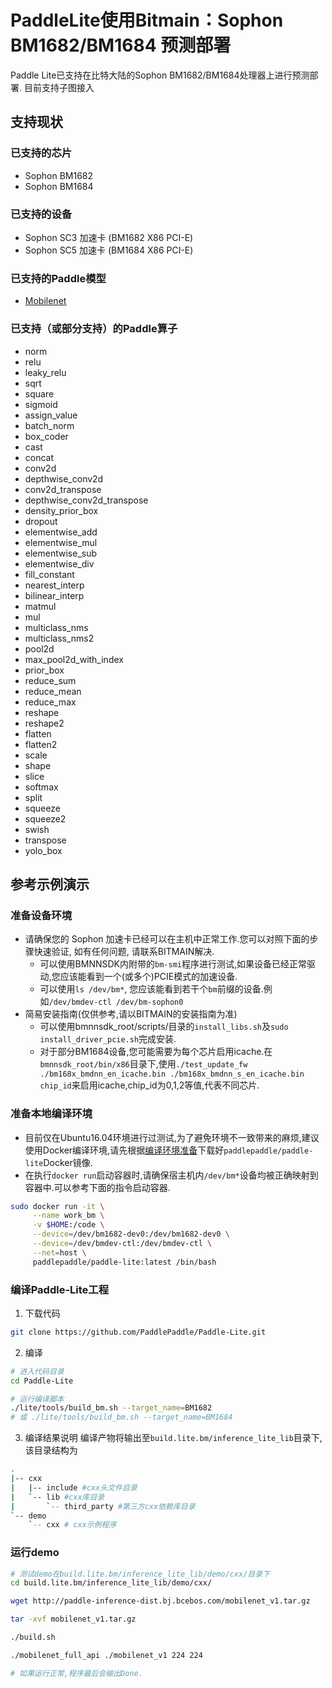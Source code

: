 # PaddleLite使用Bitmain：Sophon BM1682/BM1684 预测部署

Paddle Lite已支持在比特大陆的Sophon BM1682/BM1684处理器上进行预测部署. 目前支持子图接入


## 支持现状

### 已支持的芯片

- Sophon BM1682
- Sophon BM1684

### 已支持的设备
* Sophon SC3 加速卡 (BM1682 X86 PCI-E)
* Sophon SC5 加速卡 (BM1684 X86 PCI-E)


### 已支持的Paddle模型

- [Mobilenet](http://paddle-inference-dist.bj.bcebos.com/mobilenet_v1.tar.gz)

### 已支持（或部分支持）的Paddle算子

- norm
- relu
- leaky_relu
- sqrt
- square
- sigmoid
- assign_value
- batch_norm
- box_coder
- cast
- concat
- conv2d
- depthwise_conv2d
- conv2d_transpose
- depthwise_conv2d_transpose
- density_prior_box
- dropout
- elementwise_add
- elementwise_mul
- elementwise_sub
- elementwise_div
- fill_constant
- nearest_interp
- bilinear_interp
- matmul
- mul
- multiclass_nms
- multiclass_nms2
- pool2d
- max_pool2d_with_index
- prior_box
- reduce_sum
- reduce_mean
- reduce_max
- reshape
- reshape2
- flatten
- flatten2
- scale
- shape
- slice
- softmax
- split
- squeeze
- squeeze2
- swish
- transpose
- yolo_box

## 参考示例演示

### 准备设备环境
- 请确保您的 Sophon 加速卡已经可以在主机中正常工作.您可以对照下面的步骤快速验证, 如有任何问题, 请联系BITMAIN解决.
    - 可以使用BMNNSDK内附带的`bm-smi`程序进行测试,如果设备已经正常驱动,您应该能看到一个(或多个)PCIE模式的加速设备.
    - 可以使用`ls /dev/bm*`, 您应该能看到若干个`bm`前缀的设备.例如`/dev/bmdev-ctl /dev/bm-sophon0`
- 简易安装指南(仅供参考,请以BITMAIN的安装指南为准)
  - 可以使用bmnnsdk_root/scripts/目录的`install_libs.sh`及`sudo install_driver_pcie.sh`完成安装.
  - 对于部分BM1684设备,您可能需要为每个芯片启用icache.在`bmnnsdk_root/bin/x86`目录下,使用`./test_update_fw ./bm168x_bmdnn_en_icache.bin ./bm168x_bmdnn_s_en_icache.bin chip_id`来启用icache,chip_id为0,1,2等值,代表不同芯片.

### 准备本地编译环境

- 目前仅在Ubuntu16.04环境进行过测试,为了避免环境不一致带来的麻烦,建议使用Docker编译环境,请先根据[编译环境准备](../source_compile/compile_env)下载好`paddlepaddle/paddle-lite`Docker镜像.
- 在执行`docker run`启动容器时,请确保宿主机内`/dev/bm*`设备均被正确映射到容器中.可以参考下面的指令启动容器.
  
```bash
sudo docker run -it \
     --name work_bm \
     -v $HOME:/code \
     --device=/dev/bm1682-dev0:/dev/bm1682-dev0 \
     --device=/dev/bmdev-ctl:/dev/bmdev-ctl \
     --net=host \
     paddlepaddle/paddle-lite:latest /bin/bash

```


### 编译Paddle-Lite工程
1. 下载代码
  
```bash
git clone https://github.com/PaddlePaddle/Paddle-Lite.git
```

2. 编译

```bash
# 进入代码目录
cd Paddle-Lite

# 运行编译脚本
./lite/tools/build_bm.sh --target_name=BM1682
# 或 ./lite/tools/build_bm.sh --target_name=BM1684

```

3. 编译结果说明
编译产物将输出至`build.lite.bm/inference_lite_lib`目录下,该目录结构为
```bash
.
|-- cxx 
|   |-- include #cxx头文件目录
|   `-- lib #cxx库目录
|       `-- third_party #第三方cxx依赖库目录
`-- demo
    `-- cxx # cxx示例程序

```

### 运行demo

```bash
# 测试demo在build.lite.bm/inference_lite_lib/demo/cxx/目录下
cd build.lite.bm/inference_lite_lib/demo/cxx/

wget http://paddle-inference-dist.bj.bcebos.com/mobilenet_v1.tar.gz

tar -xvf mobilenet_v1.tar.gz

./build.sh

./mobilenet_full_api ./mobilenet_v1 224 224

# 如果运行正常,程序最后会输出Done.
```
